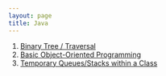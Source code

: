 ```yaml
---
layout: page
title: Java
---
```


<html>
 <ol class="htbwriteups">
  <li><a href="/java/binarytree">Binary Tree / Traversal</a></li>
  <li><a href="/java/eagleaccount">Basic Object-Oriented Programming</a></li>
  <li><a href="/java/melodyqueue">Temporary Queues/Stacks within a Class</a></li>

</ol>
</html>
